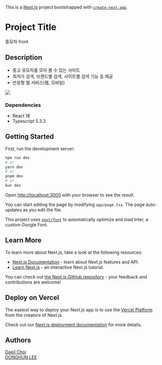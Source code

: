 This is a [Next.js](https://nextjs.org/) project bootstrapped with [`create-next-app`](https://github.com/vercel/next.js/tree/canary/packages/create-next-app).

# Project Title

중모차 front

## Description

* 중고 유모차를 모아 볼 수 있는 사이트
* 최저가 검색, 브랜드별 검색, 사이트별 검색 기능 등 제공
* 반응형 웹 서비스(웹, 모바일)

<img src="https://lh3.googleusercontent.com/u/0/drive-viewer/AKGpihZoucB45dbG767GyoCCCnpBBRrZL-8M99YxPeYP8SgbyI0V5R1Y_OJ3VdxulZLeOKa5FuP7O6zNZ1UlZqfKPVfUM5hltg=w1920-h919" width:50/>

### Dependencies

* React 18
* Typescript 5.3.3
  


## Getting Started

First, run the development server:

```bash
npm run dev
# or
yarn dev
# or
pnpm dev
# or
bun dev
```

Open [http://localhost:3000](http://localhost:3000) with your browser to see the result.

You can start editing the page by modifying `app/page.tsx`. The page auto-updates as you edit the file.

This project uses [`next/font`](https://nextjs.org/docs/basic-features/font-optimization) to automatically optimize and load Inter, a custom Google Font.

## Learn More

To learn more about Next.js, take a look at the following resources:

- [Next.js Documentation](https://nextjs.org/docs) - learn about Next.js features and API.
- [Learn Next.js](https://nextjs.org/learn) - an interactive Next.js tutorial.

You can check out [the Next.js GitHub repository](https://github.com/vercel/next.js/) - your feedback and contributions are welcome!

## Deploy on Vercel

The easiest way to deploy your Next.js app is to use the [Vercel Platform](https://vercel.com/new?utm_medium=default-template&filter=next.js&utm_source=create-next-app&utm_campaign=create-next-app-readme) from the creators of Next.js.

Check out our [Next.js deployment documentation](https://nextjs.org/docs/deployment) for more details.


  
## Authors

<a href="https://github.com/clowncdi" > Daeil Choi </a></br>
<a href="https://github.com/hoonyhoney" > DONGHUN LEE </a></br>

